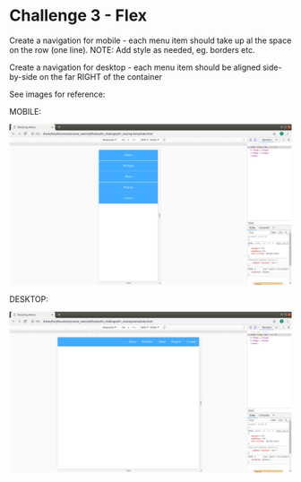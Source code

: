# Challenge 3 - Flex

Create a navigation for mobile - each menu item should take up al the space on the row (one line). NOTE: Add style as needed, eg. borders etc.

Create a navigation for desktop - each menu item should be aligned side-by-side on the far RIGHT of the container

See images for reference:

MOBILE:

!["Navbar"](images/mobile_menu.png)


DESKTOP:

!["Navbar"](images/desktop_menu.png)
